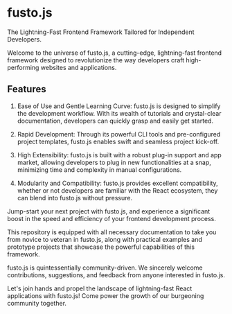 # fusto.js

The Lightning-Fast Frontend Framework Tailored for Independent Developers.

Welcome to the universe of fusto.js, a cutting-edge, lightning-fast frontend framework designed to revolutionize the way developers craft high-performing websites and applications.

## Features

1. Ease of Use and Gentle Learning Curve: fusto.js is designed to simplify the development workflow. With its wealth of tutorials and crystal-clear documentation, developers can quickly grasp and easily get started.

2. Rapid Development: Through its powerful CLI tools and pre-configured project templates, fusto.js enables swift and seamless project kick-off.

3. High Extensibility: fusto.js is built with a robust plug-in support and app market, allowing developers to plug in new functionalities at a snap, minimizing time and complexity in manual configurations.

4. Modularity and Compatibility: fusto.js provides excellent compatibility, whether or not developers are familiar with the React ecosystem, they can blend into fusto.js without pressure.

Jump-start your next project with fusto.js, and experience a significant boost in the speed and efficiency of your frontend development process.

This repository is equipped with all necessary documentation to take you from novice to veteran in fusto.js, along with practical examples and prototype projects that showcase the powerful capabilities of this framework.

fusto.js is quintessentially community-driven. We sincerely welcome contributions, suggestions, and feedback from anyone interested in fusto.js.

Let's join hands and propel the landscape of lightning-fast React applications with fusto.js! Come power the growth of our burgeoning community together.
